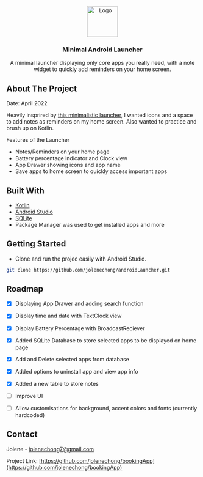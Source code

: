 <div align="center">
  <a href="https://github.com/jolenechong/bookingApp">
    <img src="assets/logo.png" alt="Logo" width="80" height="80">
  </a>

<h3 align="center">Minimal Android Launcher</h3>

  <p align="center">
    A minimal launcher displaying only core apps you really need, with a note widget to quickly add reminders on your home screen.
    <br />
<!--     <a href="https://vimeo.com/694828075">View Demo</a> -->
  </p>
</div>

<!-- ABOUT THE PROJECT -->
<!-- <div align="center">
  <img src="assets/SwiftBookingApp.png" alt="Logo"/>
</div> -->


## About The Project
Date: April 2022<br>
<!-- Demo: <a href="https://vimeo.com/694828075">View Demo</a> -->

<!-- ![Gif of booking submission](assets/submitBooking.gif)<br><br> -->

Heavily insprired by [this minimalistic launcher](https://play.google.com/store/apps/details?id=com.devswhocare.productivitylauncher), I wanted icons
and a space to add notes as reminders on my home screen. Also wanted to practice and brush up on Kotlin.<br>

Features of the Launcher
- Notes/Reminders on your home page
- Battery percentage indicator and Clock view
- App Drawer showing icons and app name
- Save apps to home screen to quickly access important apps

<!-- ![Screenshot on Xcode](assets/overview.png)<br><br> -->

## Built With

* [Kotlin](https://kotlinlang.org)
* [Android Studio](https://developer.android.com/studio)
* [SQLite](https://developer.android.com/reference/android/database/sqlite/SQLiteOpenHelper)
* Package Manager was used to get installed apps and more

<!-- GETTING STARTED -->
## Getting Started

* Clone and run the projec easily with Android Studio.
 ```sh
 git clone https://github.com/jolenechong/androidLauncher.git
 ```

<!-- ROADMAP -->
## Roadmap

- [x] Displaying App Drawer and adding search function
- [x] Display time and date with TextClock view
- [x] Display Battery Percentage with BroadcastReciever
- [x] Added SQLite Database to store selected apps to be displayed on home page
- [x] Add and Delete selected apps from database
- [x] Added options to uninstall app and view app info
- [x] Added a new table to store notes
- [ ] Improve UI
- [ ] Allow customisations for background, accent colors and fonts (currently hardcoded)


<!-- CONTACT -->
## Contact

Jolene - [jolenechong7@gmail.com](mailto:jolenechong7@gmail.com)

Project Link: [https://github.com/jolenechong/bookingApp](https://github.com/jolenechong/bookingApp)
